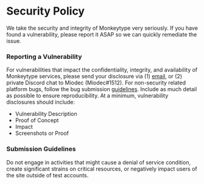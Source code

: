 # Security Policy

We take the security and integrity of Monkeytype very seriously. If you have found a vulnerability, please report it ASAP so we can quickly remediate the issue.

### Reporting a Vulnerability

For vulnerabilities that impact the confidentiality, integrity, and availability of Monkeytype services, please send your disclosure via (1) [email](jack@monkeytype.com), or (2) private Discord chat to Miodec (Miodec#1512). For non-security related platform bugs, follow the bug submission [guidelines](https://github.com/monkeytypegame/monkeytype#bug-report-or-feature-request). Include as much detail as possible to ensure reproducibility. At a minimum, vulnerability disclosures should include:

- Vulnerability Description
- Proof of Concept
- Impact
- Screenshots or Proof

### Submission Guidelines

Do not engage in activities that might cause a denial of service condition, create significant strains on critical resources, or negatively impact users of the site outside of test accounts.
